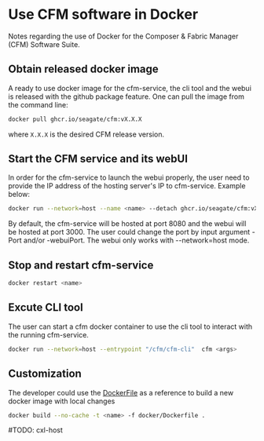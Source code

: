 # Use CFM software in Docker

Notes regarding the use of Docker for the Composer & Fabric Manager (CFM) Software Suite.

## Obtain released docker image

A ready to use docker image for the cfm-service, the cli tool and the webui is released with the github package feature. One can pull the image from the command line:

```bash
docker pull ghcr.io/seagate/cfm:vX.X.X
```

where `X.X.X` is the desired CFM release version.

## Start the CFM service and its webUI

In order for the cfm-service to launch the webui properly, the user need to provide the IP address of the hosting server's IP to cfm-service. Example below:

```bash
docker run --network=host --name <name> --detach ghcr.io/seagate/cfm:vX.X.X -webui -verbosity 4
```

By default, the cfm-service will be hosted at port 8080 and the webui will be hosted at port 3000. The user could change the port by input argument -Port and/or -webuiPort. The webui only works with --network=host mode.

## Stop and restart cfm-service

```bash
docker restart <name>
```

## Excute CLI tool

The user can start a cfm docker container to use the cli tool to interact with the running cfm-service.

```bash
docker run --network=host --entrypoint "/cfm/cfm-cli"  cfm <args>
```

## Customization

The developer could use the [DockerFile](../docker/Dockerfile) as a reference to build a new docker image with local changes

```bash
docker build --no-cache -t <name> -f docker/Dockerfile .
```

#TODO: cxl-host
